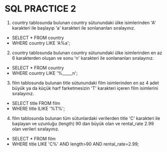# SQL PRACTICE 2

1.  country tablosunda bulunan country sütunundaki ülke isimlerinden
    'A' karakteri ile başlayıp 'a' karakteri ile sonlananları sıralayınız.

* SELECT * FROM country
* WHERE country LIKE 'A%a';

2.  country tablosunda bulunan country sütunundaki ülke isimlerinden 
    en az 6 karakterden oluşan ve sonu 'n' karakteri ile sonlananları sıralayınız.

* SELECT * FROM country
* WHERE country LIKE '%_____n';

3.  film tablosunda bulunan title sütunundaki film isimlerinden en az 
    4 adet büyük ya da küçük harf farketmesizin 'T' karakteri içeren film 
    isimlerini sıralayınız.

* SELECT title FROM film
* WHERE title ILIKE '%T%';

4. film tablosunda bulunan tüm sütunlardaki verilerden title 'C' karakteri
    ile başlayan ve uzunluğu (length) 90 dan büyük olan ve rental_rate 2.99 
    olan verileri sıralayınız.

* SELECT * FROM film
* WHERE title LIKE 'C%' AND length>90 AND rental_rate=2.99;